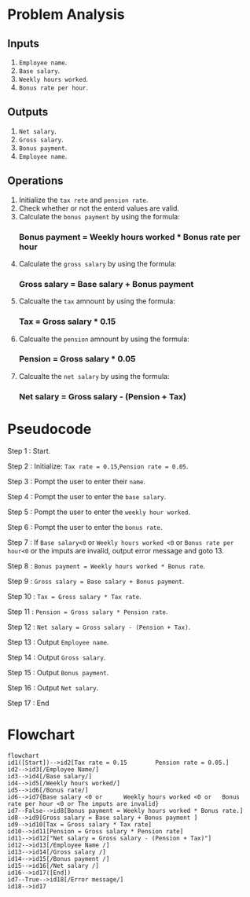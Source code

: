 # Problem Analysis
## Inputs
1. `Employee name`.
2. `Base salary`.
3. `Weekly hours worked`.
4. `Bonus rate per hour`.
## Outputs
1. `Net salary`.
2. `Gross salary`.
3. `Bonus payment`.
4. `Employee name`.
## Operations
1. Initialize the `tax rete` and `pension rate`.
2. Check whether or not the enterd values are valid.
3. Calculate the `bonus payment` by using the formula:
    ### Bonus payment = Weekly hours worked * Bonus rate per hour
4. Calculate the `gross salary` by using the formula:
    ### Gross salary = Base salary + Bonus payment
5. Calcualte the `tax` amnount by using the formula:
    ### Tax = Gross salary * 0.15
6. Calcualte the `pension` amnount by using the formula:
    ### Pension = Gross salary * 0.05
7. Calcualte the `net salary` by using the formula:
    ### Net salary = Gross salary - (Pension + Tax)  

# Pseudocode
Step 1 : Start.

Step 2 : Initialize: `Tax rate = 0.15`,`Pension rate = 0.05`.

Step 3 : Pompt the user to enter their `name`. 

Step 4 : Pompt the user to enter the `base salary`.

Step 5 : Pompt the user to enter the `weekly hour worked`.

Step 6 : Pompt the user to enter the `bonus rate`.

Step 7 : If `Base salary<0` or `Weekly hours worked <0` or `Bonus rate per hour<0` or the imputs are invalid, output error message and goto 13.

Step 8 : `Bonus payment = Weekly hours worked * Bonus rate`.

Step 9 : `Gross salary = Base salary + Bonus payment`.

Step 10 : `Tax = Gross salary * Tax rate`.

Step 11 : `Pension = Gross salary * Pension rate`.
 
Step 12 : `Net salary = Gross salary - (Pension + Tax)`.

Step 13 : Output `Employee name`.

Step 14 : Output `Gross salary`.

Step 15 : Output `Bonus payment`.

Step 16 : Output `Net salary`.

Step 17 : End


# Flowchart
``` mermaid
flowchart 
id1([Start])-->id2[Tax rate = 0.15        Pension rate = 0.05.]
id2-->id3[/Employee Name/]
id3-->id4[/Base salary/]
id4-->id5[/Weekly hours worked/]
id5-->id6[/Bonus rate/]
id6-->id7{Base salary <0 or      Weekly hours worked <0 or   Bonus rate per hour <0 or The imputs are invalid}
id7--False-->id8[Bonus payment = Weekly hours worked * Bonus rate.]
id8-->id9[Gross salary = Base salary + Bonus payment ]
id9-->id10[Tax = Gross salary * Tax rate]
id10-->id11[Pension = Gross salary * Pension rate]
id11-->id12["Net salary = Gross salary - (Pension + Tax)"]
id12-->id13[/Employee Name /]
id13-->id14[/Gross salary /]
id14-->id15[/Bonus payment /]
id15-->id16[/Net salary /]
id16-->id17([End])
id7--True-->id18[/Error message/]
id18-->id17

```
